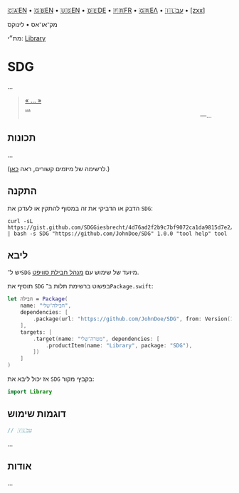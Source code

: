 

[🇨🇦EN](🇨🇦EN%20Read%20Me.md) • [🇬🇧EN](🇬🇧EN%20Read%20Me.md) • [🇺🇸EN](🇺🇸EN%20Read%20Me.md) • [🇩🇪DE](🇩🇪DE%20Lies%20mich.md) • [🇫🇷FR](🇫🇷FR%20Lisez%20moi.md) • [🇬🇷ΕΛ](🇬🇷ΕΛ%20Με%20διαβάστε.md) • [🇮🇱עב](🇮🇱עב%20קרא%20אותי.md) • [[zxx]]([zxx]%20Read%20Me.md) <!--Skip in Jazzy-->

מק־או־אס • לינוקס

מת״י: [Library](https://example.github.io/SDG/Library)

# SDG

...

> [« ... »<br>...](https://www.biblegateway.com/passage/?search=Chapter+1&version=WLC;NIVUK)<br>&nbsp;&nbsp;&nbsp;&nbsp;&nbsp;&nbsp;&nbsp;&nbsp;&nbsp;&nbsp;&nbsp;&nbsp;&nbsp;&nbsp;&nbsp;&nbsp;&nbsp;&nbsp;&nbsp;&nbsp;&nbsp;&nbsp;&nbsp;&nbsp;&nbsp;&nbsp;&nbsp;&nbsp;&nbsp;&nbsp;&nbsp;&nbsp;&nbsp;&nbsp;&nbsp;&nbsp;&nbsp;&nbsp;&nbsp;&nbsp;&nbsp;&nbsp;&nbsp;&nbsp;&nbsp;&nbsp;&nbsp;&nbsp;&nbsp;&nbsp;&nbsp;&nbsp;&nbsp;&nbsp;&nbsp;&nbsp;&nbsp;&nbsp;&nbsp;&nbsp;&nbsp;&nbsp;&nbsp;&nbsp;&nbsp;&nbsp;&nbsp;&nbsp;&nbsp;&nbsp;&nbsp;&nbsp;&nbsp;&nbsp;&nbsp;&nbsp;&nbsp;&nbsp;&nbsp;&nbsp;&nbsp;&nbsp;&nbsp;&nbsp;&nbsp;&nbsp;&nbsp;&nbsp;&nbsp;&nbsp;&nbsp;&nbsp;&nbsp;&nbsp;&nbsp;&nbsp;&nbsp;&nbsp;&nbsp;&nbsp;―...

## תכונות

...

(לרשימה של מיזמים קשורים, ראה [כאן](🇮🇱עב%20מיזמים%20קשורים.md).) <!--Skip in Jazzy-->

## התקנה

הדבק או הדביקי את זה במסוף להתקין או לעדכן את `SDG`:

```shell
curl -sL https://gist.github.com/SDGGiesbrecht/4d76ad2f2b9c7bf9072ca1da9815d7e2/raw/update.sh | bash -s SDG "https://github.com/JohnDoe/SDG" 1.0.0 "tool help" tool
```

## ליבא

יש ל־`SDG` מיועד של שימוש עם [מנהל חבילת סוויפט](https://swift.org/package-manager/).

תוסיף את `SDG` בפשוט ברשימת תלות ב־`Package.swift`:

```swift
let חבילה = Package(
    name: "חבילה־שלי",
    dependencies: [
        .package(url: "https://github.com/JohnDoe/SDG", from: Version(1, 0, 0)),
    ],
    targets: [
        .target(name: "מטרה־שלי", dependencies: [
            .productItem(name: "Library", package: "SDG"),
        ])
    ]
)
```

אז יכול ליבא את `SDG` בקבץי מקור:

```swift
import Library
```

## דוגמות שימוש

```swift
// 🇮🇱עב
```

...

## אודות

...
